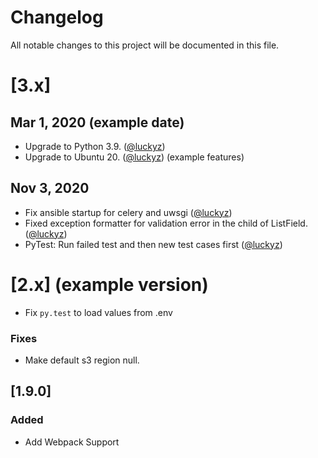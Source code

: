 # Changelog
All notable changes to this project will be documented in this file.

# [3.x]

## Mar 1, 2020 (example date)

- Upgrade to Python 3.9. ([@luckyz])
- Upgrade to Ubuntu 20. ([@luckyz])
(example features)

## Nov 3, 2020

- Fix ansible startup for celery and uwsgi ([@luckyz])
- Fixed exception formatter for validation error in the child of ListField. ([@luckyz])
- PyTest: Run failed test and then new test cases first ([@luckyz])

# [2.x] (example version)

- Fix `py.test` to load values from .env

### Fixes
- Make default s3 region null.

## [1.9.0]

### Added

- Add Webpack Support

[@luckyz]: https://github.com/luckyz

